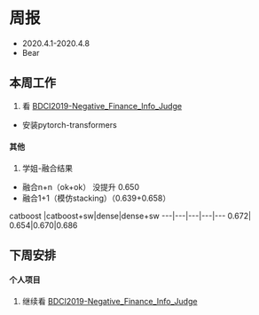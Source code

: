 # 周报
* 2020.4.1-2020.4.8
* Bear
## 本周工作
1. 看 [BDCI2019-Negative_Finance_Info_Judge](https://github.com/A-Rain/BDCI2019-Negative_Finance_Info_Judge)
  * 安装pytorch-transformers
#### 其他
1. 学姐-融合结果
 * 融合n+n（ok+ok）
没提升
0.650
 * 融合1+1（模仿stacking）（0.639+0.658）
 
 catboost |catboost+sw|dense|dense+sw
---|---|---|---|---
0.672| 0.654|0.670|0.686

## 下周安排
#### 个人项目
1. 继续看 [BDCI2019-Negative_Finance_Info_Judge](https://github.com/A-Rain/BDCI2019-Negative_Finance_Info_Judge)

